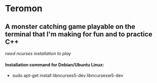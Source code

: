 # Teromon

## A monster catching game playable on the terminal that I'm making for fun and to practice C++

*need ncurses installation to play*

#### Installation command for Debian/Ubuntu Linux:

* sudo apt-get install libncurses5-dev libncursesw5-dev
